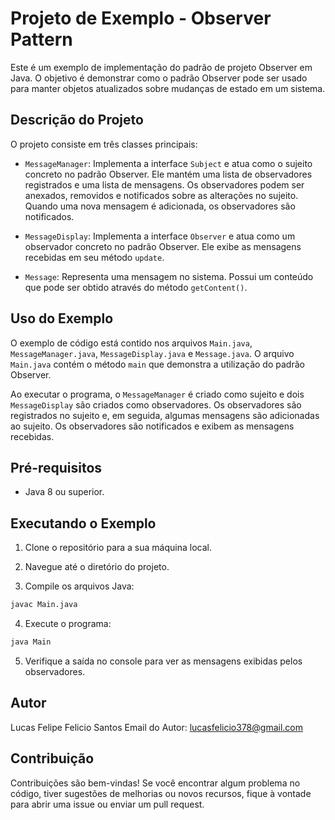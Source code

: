 # Projeto de Exemplo - Observer Pattern

Este é um exemplo de implementação do padrão de projeto Observer em Java. O objetivo é demonstrar como o padrão Observer pode ser usado para manter objetos atualizados sobre mudanças de estado em um sistema.

## Descrição do Projeto

O projeto consiste em três classes principais:

- `MessageManager`: Implementa a interface `Subject` e atua como o sujeito concreto no padrão Observer. Ele mantém uma lista de observadores registrados e uma lista de mensagens. Os observadores podem ser anexados, removidos e notificados sobre as alterações no sujeito. Quando uma nova mensagem é adicionada, os observadores são notificados.

- `MessageDisplay`: Implementa a interface `Observer` e atua como um observador concreto no padrão Observer. Ele exibe as mensagens recebidas em seu método `update`.

- `Message`: Representa uma mensagem no sistema. Possui um conteúdo que pode ser obtido através do método `getContent()`.

## Uso do Exemplo

O exemplo de código está contido nos arquivos `Main.java`, `MessageManager.java`, `MessageDisplay.java` e `Message.java`. O arquivo `Main.java` contém o método `main` que demonstra a utilização do padrão Observer.

Ao executar o programa, o `MessageManager` é criado como sujeito e dois `MessageDisplay` são criados como observadores. Os observadores são registrados no sujeito e, em seguida, algumas mensagens são adicionadas ao sujeito. Os observadores são notificados e exibem as mensagens recebidas.

## Pré-requisitos

- Java 8 ou superior.

## Executando o Exemplo

1. Clone o repositório para a sua máquina local.

2. Navegue até o diretório do projeto.

3. Compile os arquivos Java:

```bash
javac Main.java
```

4. Execute o programa:

```bash
java Main
```

5. Verifique a saída no console para ver as mensagens exibidas pelos observadores.

## Autor

Lucas Felipe Felicio Santos
Email do Autor: lucasfelicio378@gmail.com

## Contribuição

Contribuições são bem-vindas! Se você encontrar algum problema no código, tiver sugestões de melhorias ou novos
recursos, fique à vontade para abrir uma issue ou enviar um pull request.

